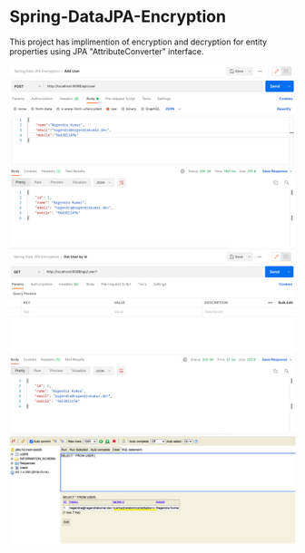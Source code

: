 # Spring-DataJPA-Encryption

This project has implimention of encryption and decryption for entity properties using JPA "AttributeConverter" interface.

![Alt text](https://github.com/nagendra87k/Spring-DataJPA-Encryption/blob/master/AddUser.png "Add User")
![Alt text](https://github.com/nagendra87k/Spring-DataJPA-Encryption/blob/master/GetUserByID.png "Get User By Id")
![Alt text](https://github.com/nagendra87k/Spring-DataJPA-Encryption/blob/master/H2DB.png "Encrypted Mobile Data in H2DB")

